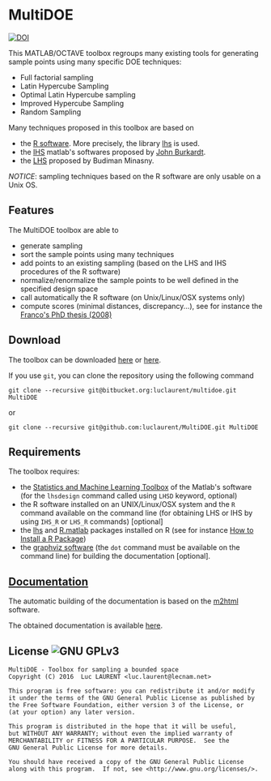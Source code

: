 MultiDOE
=======

[![DOI](https://zenodo.org/badge/DOI/10.5281/zenodo.1249968.svg)](https://doi.org/10.5281/zenodo.1249968)


This MATLAB/OCTAVE toolbox regroups many existing tools for generating sample points using many specific DOE techniques:

* Full factorial sampling
* Latin Hypercube Sampling 
* Optimal Latin Hypercube sampling
* Improved Hypercube Sampling
* Random Sampling

Many techniques proposed in this toolbox are based on 

* the [R software](https://cran.r-project.org/). More precisely, the library [lhs](https://cran.r-project.org/web/packages/lhs/index.html) is used. 
* the [IHS](https://people.sc.fsu.edu/~jburkardt/m_src/ihs/ihs.html) matlab's softwares proposed by [John Burkardt](http://people.sc.fsu.edu/~jburkardt/).
* the [LHS](http://www.mathworks.com/matlabcentral/fileexchange/4352-latin-hypercube-sampling/content/lhsu.m) proposed by Budiman Minasny.

*NOTICE*: sampling techniques based on the R software are only usable on a Unix OS.

Features
------
The MultiDOE toolbox are able to 

* generate sampling
* sort the sample points using many techniques
* add points to an existing sampling (based on the LHS and IHS procedures of the R software)
* normalize/renormalize the sample points to be well defined in the specified design space
* call automatically the R software (on Unix/Linux/OSX systems only)
* compute scores (minimal distances, discrepancy...), see for instance the [Franco's PhD thesis (2008)](https://tel.archives-ouvertes.fr/tel-00803107/)

Download
------

The toolbox can be downloaded [here](https://bitbucket.org/luclaurent/multidoe/downloads) or [here](https://github.com/luclaurent/multidoe/releases).

If you use `git`, you can clone the repository using the following command

    git clone --recursive git@bitbucket.org:luclaurent/multidoe.git MultiDOE

or 

    git clone --recursive git@github.com:luclaurent/MultiDOE.git MultiDOE


Requirements
------
The toolbox requires:

* the [Statistics and Machine Learning Toolbox](http://fr.mathworks.com/products/statistics/) of the Matlab's software (for the `lhsdesign` command called using `LHSD` keyword, optional)
* the R software installed on an UNIX/Linux/OSX system and the `R` command available on the command line (for obtaining LHS or IHS by using `IHS_R` or `LHS_R` commands) [optional] 
* the [lhs](https://cran.r-project.org/web/packages/lhs/index.html) and [R.matlab](https://cran.r-project.org/web/packages/R.matlab/index.html) packages installed on R (see for instance [How to Install a R Package](http://math.usask.ca/~longhai/software/installrpkg.html))
* the [graphviz software](www.graphviz.org) (the `dot` command must be available on the command line) for building the documentation [optional].

[Documentation](https://goo.gl/t0hmjG)
------
The automatic building of the documentation is based on the [m2html](http://www.artefact.tk/software/matlab/m2html/) software.

The obtained documentation is available [here](https://goo.gl/t0hmjG).


License ![GNU GPLv3](http://www.gnu.org/graphics/gplv3-88x31.png)
----

    MultiDOE - Toolbox for sampling a bounded space
    Copyright (C) 2016  Luc LAURENT <luc.laurent@lecnam.net>

    This program is free software: you can redistribute it and/or modify
    it under the terms of the GNU General Public License as published by
    the Free Software Foundation, either version 3 of the License, or
    (at your option) any later version.

    This program is distributed in the hope that it will be useful,
    but WITHOUT ANY WARRANTY; without even the implied warranty of
    MERCHANTABILITY or FITNESS FOR A PARTICULAR PURPOSE.  See the
    GNU General Public License for more details.

    You should have received a copy of the GNU General Public License
    along with this program.  If not, see <http://www.gnu.org/licenses/>.